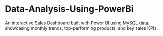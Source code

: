 # Data-Analysis-Using-PowerBi
An interactive Sales Dashboard built with Power BI using MySQL data, showcasing monthly trends, top-performing products, and key sales KPIs.

